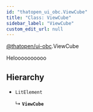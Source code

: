 ```yaml
---
id: "thatopen_ui_obc.ViewCube"
title: "Class: ViewCube"
sidebar_label: "ViewCube"
custom_edit_url: null
---
```


[@thatopen/ui-obc](../modules/thatopen_ui_obc.md).ViewCube

Heloooooooooo

## Hierarchy

- `LitElement`

  ↳ **`ViewCube`**
